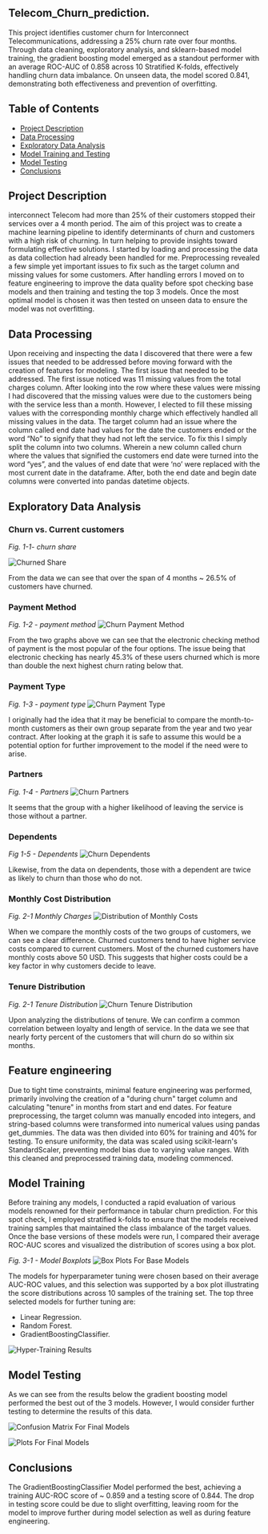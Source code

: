 ## Telecom_Churn_prediction.
This project identifies customer churn for Interconnect Telecommunications, addressing a 25% churn rate over four months. Through data cleaning, exploratory analysis, and sklearn-based model training, the gradient boosting model emerged as a standout performer with an average ROC-AUC of 0.858 across 10 Stratified K-folds, effectively handling churn data imbalance. On unseen data, the model scored 0.841, demonstrating both effectiveness and prevention of overfitting. 


## Table of Contents 
- [Project Description](#project-description)
- [Data Processing](#data-processing)
- [Exploratory Data Analysis](#exploratory-data-analysis)
- [Model Training and Testing](#model-training)
- [Model Testing](#model-testing)
- [Conclusions](#conclusions)


## Project Description
interconnect Telecom had more than 25% of their customers stopped their services over a 4 month period. The aim of this project was to create a machine learning pipeline to identify determinants of churn and customers with a high risk of churning. In turn helping to provide insights toward formulating effective solutions. I started by loading and processing the data as data collection had already been handled for me. Preprocessing revealed a few simple yet important issues to fix such as the target column and missing values for some customers. After handling errors I moved on to feature engineering to improve the data quality before spot checking base models and then training and testing the top 3 models. Once the most optimal model is chosen it was then tested on unseen data to ensure the model was not overfitting. 

## Data Processing

Upon receiving and inspecting the data I discovered that there were a few issues that needed to be addressed before moving forward with the creation of features for modeling. The first issue that needed to be addressed. The first issue noticed was 11 missing values from the total charges column. After looking into the row where these values were missing I had discovered that the missing values were due to the customers being with the service less than a month. However, I elected to fill these missing values with the corresponding monthly charge which effectively handled all missing values in the data. The target column had an issue where the column called end date had values for the date the customers ended or the word “No” to signify that they had not left the service. To fix this I simply split the column into two columns. Wherein a new column called churn where the values that signified the customers end date were turned into the word “yes”, and the values of end date that were ‘no’ were replaced with the most current date in the dataframe. After, both the end date and begin date columns were converted into pandas datetime objects. 

## Exploratory Data Analysis

### Churn vs. Current customers 


*Fig.  1-1- churn share*

![Churned Share](Charts/pie_Churn.png)

From the data we can see that over the span of 4 months ~ 26.5% of customers have churned. 

 ### Payment Method

 
 *Fig. 1-2 - payment method* 
![Churn Payment Method](Charts/pie_Paymentmethod.png)


From the two graphs above we can see that the electronic checking method of payment is the most popular of the four options. The issue being that electronic checking has nearly 45.3% of these users churned which is more than double the next highest churn rating below that. 
### Payment Type 

 *Fig. 1-3 - payment type* 
![Churn Payment Type](Charts/pie_Type.png)


I originally had the idea that it may be beneficial to compare the month-to-month customers as their own group separate from the year and two year contract. After looking at the graph it is safe to assume this would be a potential option for further improvement to the model if the need were to arise. 


### Partners 

*Fig. 1-4 - Partners*
![Churn Partners](Charts/pie_Partner.png)


It seems that the group with a higher likelihood of leaving the service is those without a partner. 


### Dependents

*Fig 1-5 - Dependents*
![Churn Dependents](Charts/pie_Dependents.png)


Likewise, from the data on dependents, those with a dependent are twice as likely to churn than those who do not.

### Monthly Cost Distribution

*Fig. 2-1 Monthly Charges*
![Distribution of Monthly Costs](Charts/hist_MonthlyCharges.png)


When we compare the monthly costs of the two groups of customers, we can see a clear difference. Churned customers tend to have higher service costs compared to current customers. Most of the churned customers have monthly costs above 50 USD. This suggests that higher costs could be a key factor in why customers decide to leave.


### Tenure Distribution

*Fig. 2-1 Tenure Distribution*
![Churn Tenure Distribution](Charts/hist_Tenure.png)


 Upon analyzing the distributions of tenure.  We can confirm a common correlation between loyalty and length of service. In the data we see that nearly forty percent of the customers that will churn do so within six months. 

## Feature engineering

Due to tight time constraints, minimal feature engineering was performed, primarily involving the creation of a "during churn" target column and calculating "tenure" in months from start and end dates.
For feature preprocessing, the target column was manually encoded into integers, and string-based columns were transformed into numerical values using pandas get_dummies. The data was then divided into 60% for training and 40% for testing.
To ensure uniformity, the data was scaled using scikit-learn's StandardScaler, preventing model bias due to varying value ranges. With this cleaned and preprocessed training data, modeling commenced.

## Model Training 

Before training any models, I conducted a rapid evaluation of various models renowned for their performance in tabular churn prediction. For this spot check, I employed stratified k-folds to ensure that the models received training samples that maintained the class imbalance of the target values.
Once the base versions of these models were run, I compared their average ROC-AUC scores and visualized the distribution of scores using a box plot.


*Fig. 3-1 - Model Boxplots*
![Box Plots For Base Models](Charts/boxplot_Modeling_Spotcheck.png)


The models for hyperparameter tuning were chosen based on their average AUC-ROC values, and this selection was supported by a box plot illustrating the score distributions across 10 samples of the training set. The top three selected models for further tuning are:
- Linear Regression.
- Random Forest.
- GradientBoostingClassifier.
  
 ![Hyper-Training Results](Charts/Training_Results.png)

## Model Testing

As we can see from the results below the gradient boosting model performed the best out of the 3 models. However, I would consider further testing to determine the results of this data. 

![Confusion Matrix For Final Models](Charts/final_ConfusionMatrix.png) 

 ![Plots For Final Models](Charts/line_FinalModel.png)


## Conclusions
The GradientBoostingClassifier Model performed the best, achieving a training AUC-ROC score of ~ 0.859 and a testing score of 0.844. 
The drop in testing score could be due to slight overfitting, leaving room for the model to improve further during model selection as well as during feature engineering. 

